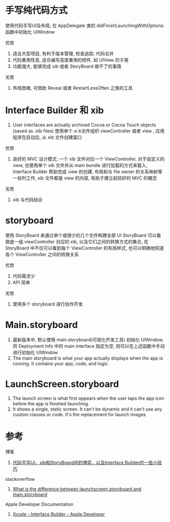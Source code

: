 # 手写纯代码方式

使用代码手写UI及布局, 在 AppDelegate 类的 didFinishLaunchingWithOptions: 函数中初始化 UIWindow

优势

1. 适合大型项目, 有利于版本管理, 检查追踪, 代码合并
2. 代码重用性高, 适合编写高度重用的控件, 如 UIView 的子类
3. 功能强大, 能够完成 xib 或者 StoryBoard 做不了的事情

劣势

1. 布局困难, 可借助 Reveal 或者 RestartLessOften 之类的工具

# Interface Builder 和 xib

1. User interfaces are actually archived Cocoa or Cocoa Touch objects (saved as .nib files)
使用单个 xi b文件组织 viewController 或者 view , 应用程序在启动后, 从 xib 文件创建窗口

优势

1. 良好的 MVC 设计模式: 一个 xib 文件对应一个 ViewController, 对于自定义的 view, 也使用单个 xib 文件并从 main bundle 进行加载的方式来载入, Interface Builder 帮助完成 view 的创建, 布局和与 file owner 的关系映射等一些列工作, xib 文件都是 view 的内容, 有助于建立起较好的 MVC 的概念

劣势

1. xib 与代码结合

# storyboard

使用 StoryBoard 来通过单个或很少的几个文件构建全部 UI
StoryBoard 可以看做是一组 viewController 对应的 xib, 以及它们之间的转换方式的集合, 在 StoryBoard 中不仅可以看到每个 ViewController 的布局样式, 也可以明确地知道各个 ViewController 之间的转换关系

优势

1. 代码需求少
2. API 简单

劣势

1. 使用多个 storyboard 进行协作开发

# Main.storyboard

1. 最新版本中, 默认使用 main.storyboard(可视化开发工具) 初始化 UIWindow, 将 Deployment Info 中的 main interface 指定为空, 则可以在上述函数中手动进行初始化 UIWindow
2. The main storyboard is what your app actually displays when the app is running. It contains your app, code, and logic.

# LaunchScreen.storyboard

1. The launch screen is what first appears when the user taps the app icon before the app is finished launching.
2. It shows a single, static screen. It can't be dynamic and it can't use any custom classes or code. It's the replacement for launch images.

# 参考

博客

1. [代码手写UI，xib和StoryBoard间的博弈，以及Interface Builder的一些小技巧](https://onevcat.com/2013/12/code-vs-xib-vs-storyboard/)

stackoverflow

1. [What is the difference between launchscreen.storyboard and main.storyboard](http://stackoverflow.com/questions/34891481/what-is-the-difference-between-launchscreen-storyboard-and-main-storyboard)

Apple Developer Documentation

1. [Xcode - Interface Builder - Apple Developer](https://developer.apple.com/xcode/interface-builder/)
